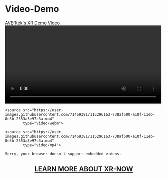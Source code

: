 # Video-Demo
AVERtek's XR Demo Video
<video controls width="500">

    <source src="https://user-images.githubusercontent.com/71469381/115296163-738af500-a10f-11eb-8e3b-2553a3e97c3a.mp4"
            type="video/webm">

    <source src="https://user-images.githubusercontent.com/71469381/115296163-738af500-a10f-11eb-8e3b-2553a3e97c3a.mp4"
            type="video/mp4">     

    Sorry, your browser doesn't support embedded videos.
</video>

<h2 style="text-align: center;" markdown="1"><a href="https://avertek.github.io/AlexanBahay-WalkingTour/" onclick="getOutboundLink('https://avertek.github.io/AlexanBahay-WalkingTour/'); return false;"> LEARN MORE ABOUT XR-NOW</a></h2> <!-- Loads <model-viewer> for old browsers like IE11: -->
